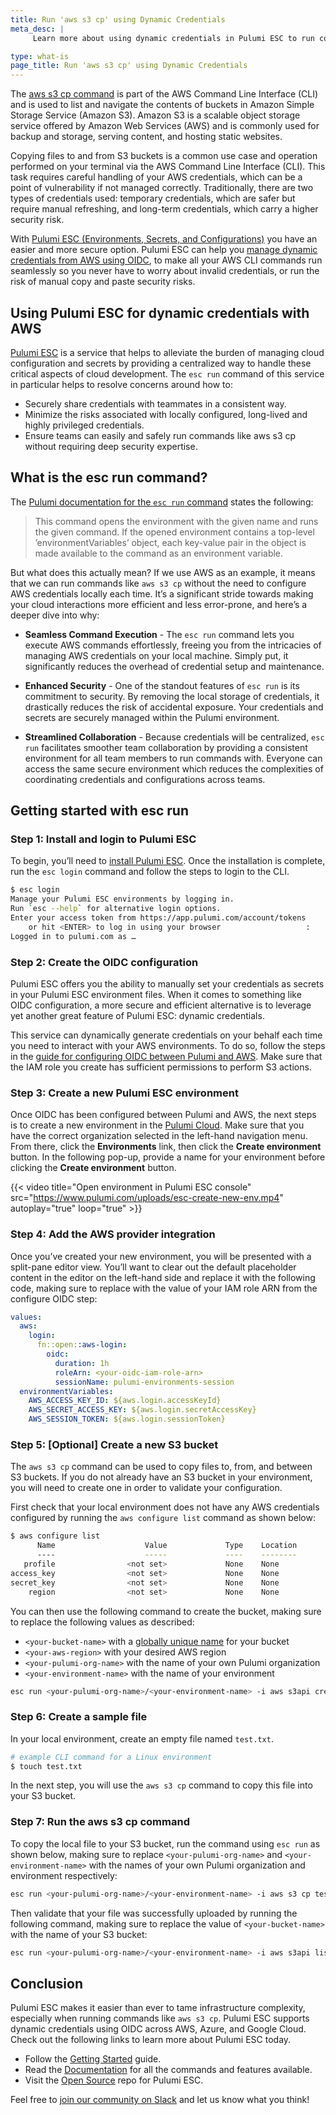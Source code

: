 ```yaml
---
title: Run 'aws s3 cp' using Dynamic Credentials
meta_desc: |
     Learn more about using dynamic credentials in Pulumi ESC to run commands like aws s3 cp in a more secure and seamless way.

type: what-is
page_title: Run 'aws s3 cp' using Dynamic Credentials
---
```


The [aws s3 cp command](https://docs.aws.amazon.com/cli/latest/userguide/cli-services-s3-commands.html) is part of the AWS Command Line Interface (CLI) and is used to list and navigate the contents of buckets in Amazon Simple Storage Service (Amazon S3). Amazon S3 is a scalable object storage service offered by Amazon Web Services (AWS) and is commonly used for backup and storage, serving content, and hosting static websites.

Copying files to and from S3 buckets is a common use case and operation performed on your terminal via the AWS Command Line Interface (CLI). This task requires careful handling of your AWS credentials, which can be a point of vulnerability if not managed correctly. Traditionally, there are two types of credentials used: temporary credentials, which are safer but require manual refreshing, and long-term credentials, which carry a higher security risk.

With [Pulumi ESC (Environments, Secrets, and Configurations)](/docs/pulumi-cloud/esc/) you have an easier and more secure option. Pulumi ESC can help you [manage dynamic credentials from AWS using OIDC](/blog/esc-env-run-aws/), to make all your AWS CLI commands run seamlessly so you never have to worry about invalid credentials, or run the risk of manual copy and paste security risks.

## Using Pulumi ESC for dynamic credentials with AWS

[Pulumi ESC](https://www.pulumi.com/product/esc/) is a service that helps to alleviate the burden of managing cloud configuration and secrets by providing a centralized way to handle these critical aspects of cloud development. The `esc run` command of this service in particular helps to resolve concerns around how to:

- Securely share credentials with teammates in a consistent way.
- Minimize the risks associated with locally configured, long-lived and highly privileged credentials.
- Ensure teams can easily and safely run commands like aws s3 cp without requiring deep security expertise.

## What is the esc run command?

The [Pulumi documentation for the `esc run` command](https://www.pulumi.com/docs/esc-cli/commands/esc_run/) states the following:

> This command opens the environment with the given name and runs the given command. If the opened environment contains a top-level ’environmentVariables’ object, each key-value pair in the object is made available to the command as an environment variable.

But what does this actually mean? If we use AWS as an example, it means that we can run commands like `aws s3 cp` without the need to configure AWS credentials locally each time. It’s a significant stride towards making your cloud interactions more efficient and less error-prone, and here’s a deeper dive into why:

- **Seamless Command Execution** - The `esc run` command lets you execute AWS commands effortlessly, freeing you from the intricacies of managing AWS credentials on your local machine. Simply put, it significantly reduces the overhead of credential setup and maintenance.

- **Enhanced Security** - One of the standout features of `esc run` is its commitment to security. By removing the local storage of credentials, it drastically reduces the risk of accidental exposure. Your credentials and secrets are securely managed within the Pulumi environment.

- **Streamlined Collaboration** - Because credentials will be centralized, `esc run` facilitates smoother team collaboration by providing a consistent environment for all team members to run commands with. Everyone can access the same secure environment which reduces the complexities of coordinating credentials and configurations across teams.

## Getting started with esc run

### Step 1: Install and login to Pulumi ESC

To begin, you’ll need to [install Pulumi ESC](/docs/install/esc/). Once the installation is complete, run the `esc login` command and follow the steps to login to the CLI.

```bash
$ esc login
Manage your Pulumi ESC environments by logging in.
Run `esc --help` for alternative login options.
Enter your access token from https://app.pulumi.com/account/tokens
    or hit <ENTER> to log in using your browser                   :
Logged in to pulumi.com as …
```

### Step 2: Create the OIDC configuration

Pulumi ESC offers you the ability to manually set your credentials as secrets in your Pulumi ESC environment files. When it comes to something like OIDC configuration, a more secure and efficient alternative is to leverage yet another great feature of Pulumi ESC: dynamic credentials.

This service can dynamically generate credentials on your behalf each time you need to interact with your AWS environments. To do so, follow the steps in the [guide for configuring OIDC between Pulumi and AWS](/docs/pulumi-cloud/oidc/aws/). Make sure that the IAM role you create has sufficient permissions to perform S3 actions.

### Step 3: Create a new Pulumi ESC environment

Once OIDC has been configured between Pulumi and AWS, the next steps is to create a new environment in the [Pulumi Cloud](https://app.pulumi.com/). Make sure that you have the correct organization selected in the left-hand navigation menu. From there, click the **Environments** link, then click the **Create environment** button. In the following pop-up, provide a name for your environment before clicking the **Create environment** button.

{{< video title="Open environment in Pulumi ESC console" src="https://www.pulumi.com/uploads/esc-create-new-env.mp4" autoplay="true" loop="true" >}}

### Step 4: Add the AWS provider integration

Once you’ve created your new environment, you will be presented with a split-pane editor view. You’ll want to clear out the default placeholder content in the editor on the left-hand side and replace it with the following code, making sure to replace <your-oidc-iam-role-arn> with the value of your IAM role ARN from the configure OIDC step:

```yaml
values:
  aws:
    login:
      fn::open::aws-login:
        oidc:
          duration: 1h
          roleArn: <your-oidc-iam-role-arn>
          sessionName: pulumi-environments-session
  environmentVariables:
    AWS_ACCESS_KEY_ID: ${aws.login.accessKeyId}
    AWS_SECRET_ACCESS_KEY: ${aws.login.secretAccessKey}
    AWS_SESSION_TOKEN: ${aws.login.sessionToken}
```

### Step 5: [Optional] Create a new S3 bucket

The `aws s3 cp` command can be used to copy files to, from, and between S3 buckets. If you do not already have an S3 bucket in your environment, you will need to create one in order to validate your configuration.

First check that your local environment does not have any AWS credentials configured by running the `aws configure list` command as shown below:

```bash
$ aws configure list
      Name                    Value             Type    Location
      ----                    -----             ----    --------
   profile                <not set>             None    None
access_key                <not set>             None    None
secret_key                <not set>             None    None
    region                <not set>             None    None
```

You can then use the following command to create the bucket, making sure to replace the following values as described:

- `<your-bucket-name>` with a [globally unique name](https://docs.aws.amazon.com/AmazonS3/latest/userguide/bucketnamingrules.html) for your bucket
- `<your-aws-region>` with your desired AWS region
- `<your-pulumi-org-name>` with the name of your own Pulumi organization
- `<your-environment-name>` with the name of your environment

```bash
esc run <your-pulumi-org-name>/<your-environment-name> -i aws s3api create-bucket --bucket <your-bucket-name> --region <your-aws-region>
```

### Step 6: Create a sample file

In your local environment, create an empty file named `test.txt`.

```bash
# example CLI command for a Linux environment
$ touch test.txt
```

In the next step, you will use the `aws s3 cp` command to copy this file into your S3 bucket.

### Step 7: Run the aws s3 cp command

To copy the local file to your S3 bucket, run the command using `esc run` as shown below, making sure to replace `<your-pulumi-org-name>` and `<your-environment-name>` with the names of your own Pulumi organization and environment respectively:

```bash
esc run <your-pulumi-org-name>/<your-environment-name> -i aws s3 cp test.txt s3://<your-bucket-name>/copied-file.txt
```

Then validate that your file was successfully uploaded by running the following command, making sure to replace the value of `<your-bucket-name>` with the name of your S3 bucket:

```bash
esc run <your-pulumi-org-name>/<your-environment-name> -i aws s3api list-objects-v2 --bucket <your-bucket-name>
```

## Conclusion

Pulumi ESC makes it easier than ever to tame infrastructure complexity, especially when running commands like `aws s3 cp`. Pulumi ESC supports dynamic credentials using OIDC across AWS, Azure, and Google Cloud. Check out the following links to learn more about Pulumi ESC today.

- Follow the [Getting Started](/docs/pulumi-cloud/esc/get-started) guide.
- Read the [Documentation](/docs/pulumi-cloud/esc) for all the commands and features available.
- Visit the [Open Source](https://github.com/pulumi/esc) repo for Pulumi ESC.

Feel free to [join our community on Slack](https://slack.pulumi.com/) and let us know what you think!
